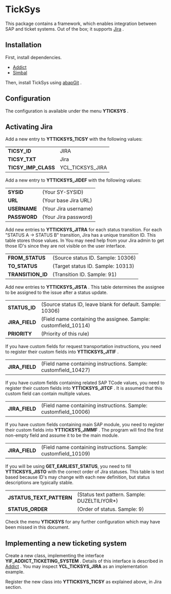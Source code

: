 # TickSys

This package contains a framework, which enables integration between SAP and ticket systems. Out of the box; it supports [Jira](http://atlassian.com) . 

## Installation

First, install dependencies.

- [Addict](https://github.com/keremkoseoglu/addict)
- [Simbal](https://github.com/keremkoseoglu/simbal)

Then, install TickSys using [abapGit](https://github.com/abapGit/abapGit) .

## Configuration

The configuration is available under the menu **YTICKSYS** .

## Activating Jira

Add a new entry to **YTTICKSYS_TICSY** with the following values:

<table>
  <tr>
    <td><b>TICSY_ID</b></td>
    <td>JIRA</td>
  </tr>
  <tr>
    <td><b>TICSY_TXT</b></td>
    <td>Jira</td>
  </tr>
  <tr>
    <td><b>TICSY_IMP_CLASS</b></td>
    <td>YCL_TICKSYS_JIRA</td>
  </tr>
</table>

Add a new entry to **YTTICKSYS_JIDEF** with the following values:

<table>
  <tr>
    <td><b>SYSID</b></td>
    <td>(Your SY-SYSID)</td>
  </tr>
  <tr>
    <td><b>URL</b></td>
    <td>(Your base Jira URL)</td>
  </tr>
  <tr>
    <td><b>USERNAME</b></td>
    <td>(Your Jira username)</td>
  </tr>
  <tr>
    <td><b>PASSWORD</b></td>
    <td>(Your Jira password)</td>
  </tr>
</table>

Add new entries to **YTTICKSYS_JITRA** for each status transition. For each "STATUS A -> STATUS B" transition, Jira has a unique transition ID. This table stores those values. In You may need help from your Jira admin to get those ID's since they are not visible on the user interface.

<table>
  <tr>
    <td><b>FROM_STATUS</b></td>
    <td>(Source status ID. Sample: 10306)</td>
  </tr>
  <tr>
    <td><b>TO_STATUS</b></td>
    <td>(Target status ID. Sample: 10313)</td>
  </tr>
  <tr>
    <td><b>TRANSITION_ID</b></td>
    <td>(Transition ID. Sample: 91)</td>
  </tr>
</table>

Add new entries to **YTTICKSYS_JISTA** . This table determines the assignee to be assigned to the issue after a status update.

<table>
  <tr>
    <td><b>STATUS_ID</b></td>
    <td>(Source status ID, leave blank for default. Sample: 10306)</td>
  </tr>
  <tr>
    <td><b>JIRA_FIELD</b></td>
    <td>(Field name containing the assignee. Sample: customfield_10114)</td>
  </tr>
  <tr>
    <td><b>PRIORITY</b></td>
    <td>(Priority of this rule)</td>
  </tr>
</table>

If you have custom fields for request transportation instructions, you need to register their custom fields into **YTTICKSYS_JITIF** .

<table>
  <tr>
    <td><b>JIRA_FIELD</b></td>
    <td>(Field name containing instructions. Sample: customfield_10427)</td>
  </tr>
</table>

If you have custom fields containing related SAP TCode values, you need to register their custom fields into **YTTICKSYS_JITCF** . It is assumed that this custom field can contain multiple values.

<table>
  <tr>
    <td><b>JIRA_FIELD</b></td>
    <td>(Field name containing instructions. Sample: customfield_10006)</td>
  </tr>
</table>

If you have custom fields containing main SAP module, you need to register their custom fields into **YTTICKSYS_JIMMF** . The program will find the first non-empty field and assume it to be the main module.

<table>
  <tr>
    <td><b>JIRA_FIELD</b></td>
    <td>(Field name containing instructions. Sample: customfield_10109)</td>
  </tr>
</table>

If you will be using **GET_EARLIEST_STATUS**, you need to fill **YTTICKSYS_JISTO** with the correct order of Jira statuses. This table is text based because ID's may change with each new definition, but status descriptions are typically stable.

<table>
  <tr>
    <td><b>JSTATUS_TEXT_PATTERN</b></td>
    <td>(Status text pattern. Sample: DUZELTILIYOR*)</td>
  </tr>
  <tr>
    <td><b>STATUS_ORDER</b></td>
    <td>(Order of status. Sample: 9)</td>
  </tr>
</table>

Check the menu **YTICKSYS** for any further configuration which may have been missed in this document.

## Implementing a new ticketing system

Create a new class, implementing the interface **YIF_ADDICT_TICKETING_SYSTEM** . Details of this interface is described in [Addict](https://github.com/keremkoseoglu/addict) . You may inspect **YCL_TICKSYS_JIRA** as an implementation example.

Register the new class into **YTTICKSYS_TICSY** as explained above, in Jira section.
